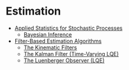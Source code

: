 # Estimation

- [Applied Statistics for Stochastic Processes](./Applied_Statistics_for_Stochastic_Processes/Applied_Statistics_for_Stochastic_Processes.md)
  - [Bayesian Inference](./Applied_Statistics_for_Stochastic_Processes/Bayesian_Inference.md)
- [Filter-Based Estimation Algorithms](./Filter-Based_Estimation_Algorithms/Filter-Based_Estimation_Algorithms.md)
  - [The Kinematic Filters](./Filter-Based_Estimation_Algorithms/The_Kinematic_Filters.md)
  - [The Kalman Filter (Time-Varying LQE)](./Filter-Based_Estimation_Algorithms/The_Kalman_Filter_(Time-Varying_LQE).md)
  - [The Luenberger Observer (LQE)](./Filter-Based_Estimation_Algorithms/The_Luenberger_Observer_(LQE).md)
